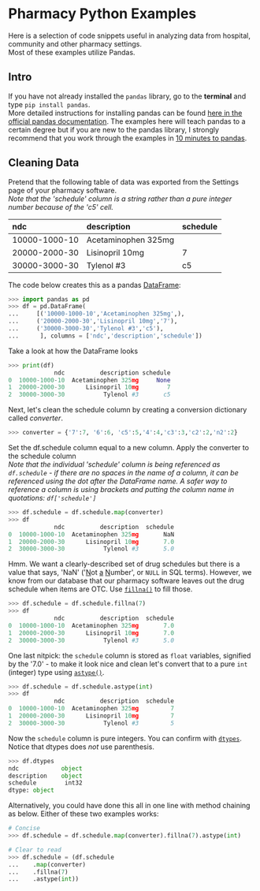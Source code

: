 <!--  
Version = 0.1.14
https://www.markdownguide.org/cheat-sheet/   
Remember that doctest wants a break after code examples or they will fail.
-->
# Pharmacy Python Examples
Here is a selection of code snippets useful in analyzing data from hospital, community and other pharmacy settings.
<br>Most of these examples utilize Pandas.

## Intro
If you have not already installed the `pandas` library, go to the **terminal** and type `pip install pandas`.  
More detailed instructions for installing pandas can be found [here in the official pandas documentation](https://pandas.pydata.org/getting_started.html).
The examples here will teach pandas to a certain degree but if you are new to the pandas library, I strongly 
recommend that you work through the examples in [10 minutes to pandas](https://pandas.pydata.org/pandas-docs/stable/user_guide/10min.html#min).

## Cleaning Data
Pretend that the following table of data was exported from the Settings page of your pharmacy software.
<br>*Note that the 'schedule' column is a string rather than a pure integer number 
because of the 'c5' cell.*

| ndc           | description         | schedule |
|:--------------|:--------------------|----------|
| 10000-1000-10 | Acetaminophen 325mg |          |
| 20000-2000-30 | Lisinopril 10mg     | 7        |
| 30000-3000-30 | Tylenol #3          | c5       |

The code below creates this as a pandas 
[DataFrame](https://pandas.pydata.org/docs/reference/api/pandas.DataFrame.html):   
```python
>>> import pandas as pd
>>> df = pd.DataFrame(
...     [('10000-1000-10','Acetaminophen 325mg',),
...     ('20000-2000-30','Lisinopril 10mg','7'),
...     ('30000-3000-30','Tylenol #3','c5'),
...      ], columns = ['ndc','description','schedule'])

```
Take a look at how the  DataFrame looks
```python
>>> print(df)
             ndc          description schedule
0  10000-1000-10  Acetaminophen 325mg     None
1  20000-2000-30      Lisinopril 10mg        7
2  30000-3000-30           Tylenol #3       c5

```
Next, let's clean the schedule column by creating a conversion dictionary called *converter*.
```python
>>> converter = {'7':7, '6':6, 'c5':5,'4':4,'c3':3,'c2':2,'n2':2}

```
Set the df.schedule column equal to a new column.  Apply the converter to the schedule column
<br>*Note that the individual 'schedule' column is being referenced as `df.schedule` - if there are no
spaces in the name of a column, it can be referenced using the dot after the DataFrame name.  A safer way
to reference a column is using brackets and putting the column name in quotations: `df['schedule']`*

```python
>>> df.schedule = df.schedule.map(converter)
>>> df
             ndc          description  schedule
0  10000-1000-10  Acetaminophen 325mg       NaN
1  20000-2000-30      Lisinopril 10mg       7.0
2  30000-3000-30           Tylenol #3       5.0

```
Hmm.  We want a clearly-described set of drug schedules but there is a value that says, 
'NaN' ('<u>N</u>ot <u>a</u> <u>N</u>umber', or `NULL` in SQL terms).  However, we know from our database that our
pharmacy software leaves out the drug schedule when items are OTC. 
Use [`fillna()`](https://pandas.pydata.org/docs/reference/api/pandas.DataFrame.fillna.html) to fill those.
```python
>>> df.schedule = df.schedule.fillna(7)
>>> df
             ndc          description  schedule
0  10000-1000-10  Acetaminophen 325mg       7.0
1  20000-2000-30      Lisinopril 10mg       7.0
2  30000-3000-30           Tylenol #3       5.0

```
One last nitpick: the `schedule` column is stored as `float` variables, signified by the '7.0' - to make it look
nice and clean let's convert that to a pure `int` (integer) type 
using [`astype()`](https://pandas.pydata.org/docs/reference/api/pandas.DataFrame.astype.html).
```python
>>> df.schedule = df.schedule.astype(int)
>>> df
             ndc          description  schedule
0  10000-1000-10  Acetaminophen 325mg         7
1  20000-2000-30      Lisinopril 10mg         7
2  30000-3000-30           Tylenol #3         5

```
Now the `schedule` column is pure integers. 
You can confirm with [`dtypes`](https://pandas.pydata.org/docs/reference/api/pandas.DataFrame.dtypes.html).  Notice that
dtypes does _not_ use parenthesis.
```python
>>> df.dtypes
ndc            object
description    object
schedule        int32
dtype: object

```
Alternatively, you could have done this all in one line with method chaining as below.  Either of these two examples 
works:
```python
# Concise
>>> df.schedule = df.schedule.map(converter).fillna(7).astype(int)

```
```python
# Clear to read
>>> df.schedule = (df.schedule
...    .map(converter)
...    .fillna(7)
...    .astype(int))

```

